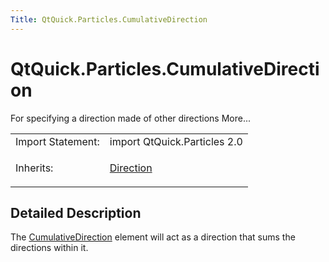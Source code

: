```yaml
---
Title: QtQuick.Particles.CumulativeDirection
---
```


# QtQuick.Particles.CumulativeDirection

<span class="subtitle"></span>
<!-- $$$CumulativeDirection-brief -->
<p>For specifying a direction made of other directions More...</p>
<!-- @@@CumulativeDirection -->
<table class="alignedsummary">
<tr><td class="memItemLeft rightAlign topAlign"> Import Statement:</td><td class="memItemRight bottomAlign"> import QtQuick.Particles 2.0</td></tr><tr><td class="memItemLeft rightAlign topAlign"> Inherits:</td><td class="memItemRight bottomAlign"> <p><a href="QtQuick.Particles.Direction.md">Direction</a></p>
</td></tr></table><ul>
</ul>
<!-- $$$CumulativeDirection-description -->
<h2 id="details">Detailed Description</h2>
</p>
<p>The <a href="index.html">CumulativeDirection</a> element will act as a direction that sums the directions within it.</p>
<!-- @@@CumulativeDirection -->
